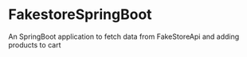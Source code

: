 # FakestoreSpringBoot
An SpringBoot application to fetch data from FakeStoreApi and adding products to cart
